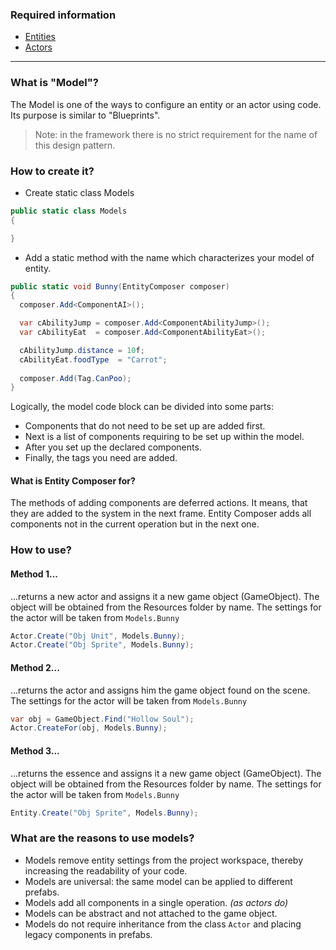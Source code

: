 ### Required information
- [Entities](https://github.com/dimmpixeye/ecs/wiki/%28RU%29-Entities)
- [Actors](https://github.com/dimmpixeye/ecs/wiki/%28RU%29-Actors)

***

### What is "Model"?
The Model is one of the ways to configure an entity or an actor using code. Its purpose is similar to "Blueprints".

>Note: in the framework there is no strict requirement for the name of this design pattern.

### How to create it?

* Create static class Models

```csharp
public static class Models
{

}
```
* Add a static method with the name which characterizes your model of entity.
```csharp
public static void Bunny(EntityComposer composer)
{
  composer.Add<ComponentAI>();

  var cAbilityJump = composer.Add<ComponentAbilityJump>();
  var cAbilityEat  = composer.Add<ComponentAbilityEat>();

  cAbilityJump.distance = 10f;
  cAbilityEat.foodType  = "Carrot";
	 
  composer.Add(Tag.CanPoo);
}
```
Logically, the model code block can be divided into some parts:
- Components that do not need to be set up are added first.
- Next is a list of components requiring to be set up within the model.
- After you set up the declared components.
- Finally, the tags you need are added.

#### What is Entity Composer for?

The methods of adding components are deferred actions. It means, that they are added to the system in the next frame.  Entity Composer adds all components not in the current operation but in the next one.

### How to use?

#### Method 1...
...returns a new actor and assigns it a new game object (GameObject). The object will be obtained from the Resources folder by name. The settings for the actor will be taken from ```Models.Bunny```
```csharp
Actor.Create("Obj Unit", Models.Bunny);
Actor.Create("Obj Sprite", Models.Bunny);
```

#### Method 2...
...returns the actor and assigns him the game object found on the scene.
The settings for the actor will be taken from ```Models.Bunny```
```csharp
var obj = GameObject.Find("Hollow Soul");
Actor.CreateFor(obj, Models.Bunny);
```

#### Method 3...
...returns the essence and assigns it a new game object (GameObject). The object will be obtained from the Resources folder by name.
The settings for the actor will be taken from ```Models.Bunny```
```csharp
Entity.Create("Obj Sprite", Models.Bunny);
```

### What are the reasons to use models?
* Models remove entity settings from the project workspace, thereby increasing the readability of your code.
* Models are universal: the same model can be applied to different prefabs.
* Models add all components in a single operation. _(as actors do)_
* Models can be abstract and not attached to the game object.
* Models do not require inheritance from the class ```Actor``` and placing legacy components in prefabs.